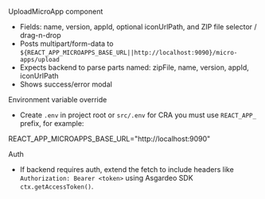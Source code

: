 UploadMicroApp component

- Fields: name, version, appId, optional iconUrlPath, and ZIP file selector / drag-n-drop
- Posts multipart/form-data to `${REACT_APP_MICROAPPS_BASE_URL||http://localhost:9090}/micro-apps/upload`
- Expects backend to parse parts named: zipFile, name, version, appId, iconUrlPath
- Shows success/error modal

Environment variable override

- Create `.env` in project root or `src/.env` for CRA you must use `REACT_APP_` prefix, for example:

REACT_APP_MICROAPPS_BASE_URL="http://localhost:9090"

Auth

- If backend requires auth, extend the fetch to include headers like `Authorization: Bearer <token>` using Asgardeo SDK `ctx.getAccessToken()`.
